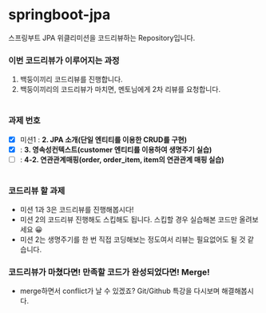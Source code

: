 # springboot-jpa

스프링부트 JPA 위클리미션을 코드리뷰하는 Repository입니다.

### 이번 코드리뷰가 이루어지는 과정

1. 백둥이끼리 코드리뷰를 진행합니다.
2. 백둥이끼리의 코드리뷰가 마치면, 멘토님에게 2차 리뷰를 요청합니다.  
   <br/>

### 과제 번호

- [x] 미션1 : **2. JPA 소개(단일 엔티티를 이용한 CRUD를 구현)**
- [x] : **3. 영속성컨텍스트(customer 엔티티를 이용하여 생명주기 실습)**
- [ ] : **4-2. 연관관계매핑(order, order_item, item의 연관관계 매핑 실습)**    
  <br/>

### 코드리뷰 할 과제

- 미션 1과 3은 코드리뷰를 진행해봅시다!
- 미션 2의 코드리뷰 진행해도 스킵해도 됩니다. 스킵할 경우 실습해본 코드만 올려보세요 😀
- 미션 2는 생명주기를 한 번 직접 코딩해보는 정도여서 리뷰는 필요없어도 될 것 같습니다.
  <br/>

### 코드리뷰가 마쳤다면! 만족할 코드가 완성되었다면! Merge!

- merge하면서 conflict가 날 수 있겠죠? Git/Github 특강을 다시보며 해결해봅시다.
